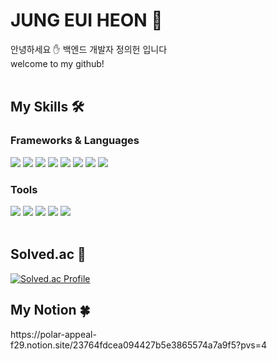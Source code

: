<h1>
  JUNG EUI HEON 🐋  
</h1>
안녕하세요 ✋ 백엔드 개발자 정의헌 입니다  <br>
welcome to my github!
<br>
<br>
<h2>
  My Skills 🛠️
</h2>
<h3>
  Frameworks & Languages
</h3>
<div>
  <img src="https://img.shields.io/badge/Java-ED8B00?style=for-the-badge&logo=openjdk&logoColor=white"> <img src="https://img.shields.io/badge/spring-6DB33F?style=for-the-badge&logo=spring&logoColor=white"> <img src="https://img.shields.io/badge/springboot-6DB33F?style=for-the-badge&logo=springboot&logoColor=white"> <img src="https://img.shields.io/badge/python-3776AB?style=for-the-badge&logo=python&logoColor=white"> <img src="https://img.shields.io/badge/django-092E20?style=for-the-badge&logo=django&logoColor=white"> <img src="https://img.shields.io/badge/mysql-4479A1?style=for-the-badge&logo=mysql&logoColor=white"> <img src="https://img.shields.io/badge/typescript-3178C6?style=for-the-badge&logo=typescript&logoColor=white"> <img src="https://img.shields.io/badge/docker-2496ED?style=for-the-badge&logo=docker&logoColor=white">
</div>
<h3>
  Tools
</h3>
<div>
  <img src="https://img.shields.io/badge/Jira-0052CC?style=for-the-badge&logo=Jira&logoColor=white"> <img src="https://img.shields.io/badge/Notion-000000?style=for-the-badge&logo=Notion&logoColor=white"> <img src="https://img.shields.io/badge/Postman-FF6C37?style=for-the-badge&logo=Postman&logoColor=white"> <img src="https://img.shields.io/badge/GitHub-181717?style=for-the-badge&logo=GitHub&logoColor=white"> <img src="https://img.shields.io/badge/Figma-F24E1E?style=for-the-badge&logo=Figma&logoColor=white"> 
</div>
<br>
<h2>
  Solved.ac 👊
</h2>

[![Solved.ac Profile](http://mazassumnida.wtf/api/v2/generate_badge?boj=ky7662)](https://solved.ac/ky7662/)
<br>
<h2>
  My Notion 🍀
</h3>
https://polar-appeal-f29.notion.site/23764fdcea094427b5e3865574a7a9f5?pvs=4

